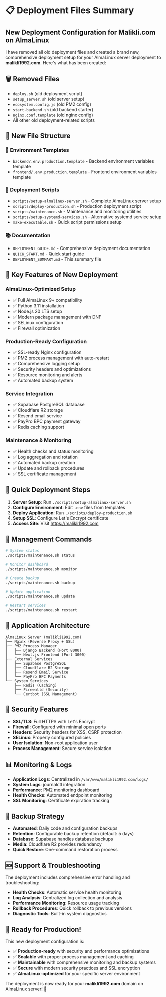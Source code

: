 # 📋 Deployment Files Summary

## New Deployment Configuration for Malikli.com on AlmaLinux

I have removed all old deployment files and created a brand new, comprehensive deployment setup for your AlmaLinux server deployment to **malikli1992.com**. Here's what has been created:

## 🗑️ Removed Files
- `deploy.sh` (old deployment script)
- `setup_server.sh` (old server setup)
- `ecosystem.config.js` (old PM2 config)
- `start-backend.sh` (old backend starter)
- `nginx.conf.template` (old nginx config)
- All other old deployment-related scripts

## 📁 New File Structure

### 🔧 Environment Templates
- `backend/.env.production.template` - Backend environment variables template
- `frontend/.env.production.template` - Frontend environment variables template

### 🚀 Deployment Scripts
- `scripts/setup-almalinux-server.sh` - Complete AlmaLinux server setup
- `scripts/deploy-production.sh` - Production deployment script
- `scripts/maintenance.sh` - Maintenance and monitoring utilities
- `scripts/setup-systemd-services.sh` - Alternative systemd service setup
- `make-executable.sh` - Quick script permissions setup

### 📚 Documentation
- `DEPLOYMENT_GUIDE.md` - Comprehensive deployment documentation
- `QUICK_START.md` - Quick start guide
- `DEPLOYMENT_SUMMARY.md` - This summary file

## 🎯 Key Features of New Deployment

### AlmaLinux-Optimized Setup
- ✅ Full AlmaLinux 9+ compatibility
- ✅ Python 3.11 installation
- ✅ Node.js 20 LTS setup
- ✅ Modern package management with DNF
- ✅ SELinux configuration
- ✅ Firewall optimization

### Production-Ready Configuration
- ✅ SSL-ready Nginx configuration
- ✅ PM2 process management with auto-restart
- ✅ Comprehensive logging setup
- ✅ Security headers and optimizations
- ✅ Resource monitoring and alerts
- ✅ Automated backup system

### Service Integration
- ✅ Supabase PostgreSQL database
- ✅ Cloudflare R2 storage
- ✅ Resend email service
- ✅ PayPro BPC payment gateway
- ✅ Redis caching support

### Maintenance & Monitoring
- ✅ Health checks and status monitoring
- ✅ Log aggregation and rotation
- ✅ Automated backup creation
- ✅ Update and rollback procedures
- ✅ SSL certificate management

## 🚀 Quick Deployment Steps

1. **Server Setup**: Run `./scripts/setup-almalinux-server.sh`
2. **Configure Environment**: Edit `.env` files from templates
3. **Deploy Application**: Run `./scripts/deploy-production.sh`
4. **Setup SSL**: Configure Let's Encrypt certificate
5. **Access Site**: Visit https://malikli1992.com

## 🔧 Management Commands

```bash
# System status
./scripts/maintenance.sh status

# Monitor dashboard
./scripts/maintenance.sh monitor

# Create backup
./scripts/maintenance.sh backup

# Update application
./scripts/maintenance.sh update

# Restart services
./scripts/maintenance.sh restart
```

## 🎨 Application Architecture

```
AlmaLinux Server (malikli1992.com)
├── Nginx (Reverse Proxy + SSL)
├── PM2 Process Manager
│   ├── Django Backend (Port 8000)
│   └── Next.js Frontend (Port 3000)
├── External Services
│   ├── Supabase PostgreSQL
│   ├── Cloudflare R2 Storage
│   ├── Resend Email Service
│   └── PayPro BPC Payments
└── System Services
    ├── Redis (Caching)
    ├── Firewalld (Security)
    └── Certbot (SSL Management)
```

## 🔐 Security Features

- **SSL/TLS**: Full HTTPS with Let's Encrypt
- **Firewall**: Configured with minimal open ports
- **Headers**: Security headers for XSS, CSRF protection
- **SELinux**: Properly configured policies
- **User Isolation**: Non-root application user
- **Process Management**: Secure service isolation

## 📊 Monitoring & Logs

- **Application Logs**: Centralized in `/var/www/malikli1992.com/logs/`
- **System Logs**: journalctl integration
- **Performance**: PM2 monitoring dashboard
- **Health Checks**: Automated endpoint monitoring
- **SSL Monitoring**: Certificate expiration tracking

## 🔄 Backup Strategy

- **Automated**: Daily code and configuration backups
- **Retention**: Configurable backup retention (default: 5 days)
- **Database**: Supabase handles database backups
- **Media**: Cloudflare R2 provides redundancy
- **Quick Restore**: One-command restoration process

## 🆘 Support & Troubleshooting

The deployment includes comprehensive error handling and troubleshooting:

- **Health Checks**: Automatic service health monitoring
- **Log Analysis**: Centralized log collection and analysis
- **Performance Monitoring**: Resource usage tracking
- **Rollback Procedures**: Quick rollback to previous versions
- **Diagnostic Tools**: Built-in system diagnostics

## 🎉 Ready for Production!

This new deployment configuration is:
- ✅ **Production-ready** with security and performance optimizations
- ✅ **Scalable** with proper process management and caching
- ✅ **Maintainable** with comprehensive monitoring and backup systems
- ✅ **Secure** with modern security practices and SSL encryption
- ✅ **AlmaLinux-optimized** for your specific server environment

The deployment is now ready for your **malikli1992.com** domain on AlmaLinux server! 🚀
